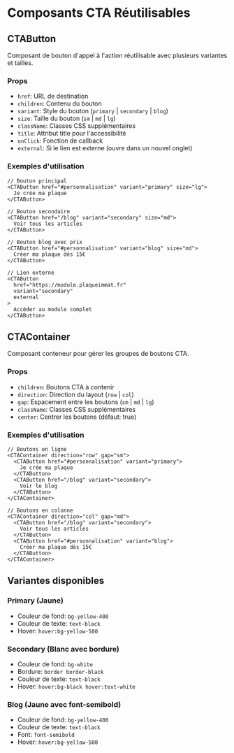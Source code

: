 # Composants CTA Réutilisables

## CTAButton

Composant de bouton d'appel à l'action réutilisable avec plusieurs variantes et tailles.

### Props

- `href`: URL de destination
- `children`: Contenu du bouton
- `variant`: Style du bouton (`primary` | `secondary` | `blog`)
- `size`: Taille du bouton (`sm` | `md` | `lg`)
- `className`: Classes CSS supplémentaires
- `title`: Attribut title pour l'accessibilité
- `onClick`: Fonction de callback
- `external`: Si le lien est externe (ouvre dans un nouvel onglet)

### Exemples d'utilisation

```tsx
// Bouton principal
<CTAButton href="#personnalisation" variant="primary" size="lg">
  Je crée ma plaque
</CTAButton>

// Bouton secondaire
<CTAButton href="/blog" variant="secondary" size="md">
  Voir tous les articles
</CTAButton>

// Bouton blog avec prix
<CTAButton href="#personnalisation" variant="blog" size="md">
  Créer ma plaque dès 15€
</CTAButton>

// Lien externe
<CTAButton 
  href="https://module.plaqueimmat.fr" 
  variant="secondary" 
  external
>
  Accéder au module complet
</CTAButton>
```

## CTAContainer

Composant conteneur pour gérer les groupes de boutons CTA.

### Props

- `children`: Boutons CTA à contenir
- `direction`: Direction du layout (`row` | `col`)
- `gap`: Espacement entre les boutons (`sm` | `md` | `lg`)
- `className`: Classes CSS supplémentaires
- `center`: Centrer les boutons (défaut: true)

### Exemples d'utilisation

```tsx
// Boutons en ligne
<CTAContainer direction="row" gap="sm">
  <CTAButton href="#personnalisation" variant="primary">
    Je crée ma plaque
  </CTAButton>
  <CTAButton href="/blog" variant="secondary">
    Voir le blog
  </CTAButton>
</CTAContainer>

// Boutons en colonne
<CTAContainer direction="col" gap="md">
  <CTAButton href="/blog" variant="secondary">
    Voir tous les articles
  </CTAButton>
  <CTAButton href="#personnalisation" variant="blog">
    Créer ma plaque dès 15€
  </CTAButton>
</CTAContainer>
```

## Variantes disponibles

### Primary (Jaune)
- Couleur de fond: `bg-yellow-400`
- Couleur de texte: `text-black`
- Hover: `hover:bg-yellow-500`

### Secondary (Blanc avec bordure)
- Couleur de fond: `bg-white`
- Bordure: `border border-black`
- Couleur de texte: `text-black`
- Hover: `hover:bg-black hover:text-white`

### Blog (Jaune avec font-semibold)
- Couleur de fond: `bg-yellow-400`
- Couleur de texte: `text-black`
- Font: `font-semibold`
- Hover: `hover:bg-yellow-500`
